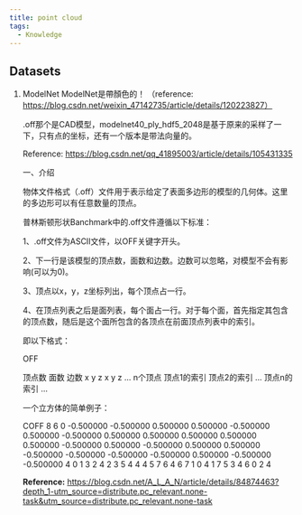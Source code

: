 ```yaml
---
title: point cloud
tags:
  - Knowledge
---
```


## Datasets
1. ModelNet
    ModelNet是帶顏色的！ （reference: https://blog.csdn.net/weixin_47142735/article/details/120223827）
    
    .off那个是CAD模型，modelnet40_ply_hdf5_2048是基于原来的采样了一下，只有点的坐标，还有一个版本是带法向量的。

    Reference:    https://blog.csdn.net/qq_41895003/article/details/105431335


    一、介绍

    物体文件格式（.off）文件用于表示给定了表面多边形的模型的几何体。这里的多边形可以有任意数量的顶点。

    普林斯顿形状Banchmark中的.off文件遵循以下标准：

    1、.off文件为ASCII文件，以OFF关键字开头。 

    2、下一行是该模型的顶点数，面数和边数。边数可以忽略，对模型不会有影响(可以为0)。

    3、顶点以x，y，z坐标列出，每个顶点占一行。

    4、在顶点列表之后是面列表，每个面占一行。对于每个面，首先指定其包含的顶点数，随后是这个面所包含的各顶点在前面顶点列表中的索引。

    即以下格式：

    OFF

    顶点数 面数 边数 
    x y z
    x y z
    ...
    n个顶点 顶点1的索引 顶点2的索引 … 顶点n的索引
    ...

    一个立方体的简单例子： 

    COFF
    8 6 0
    -0.500000 -0.500000 0.500000
    0.500000 -0.500000 0.500000
    -0.500000 0.500000 0.500000
    0.500000 0.500000 0.500000
    -0.500000 0.500000 -0.500000
    0.500000 0.500000 -0.500000
    -0.500000 -0.500000 -0.500000
    0.500000 -0.500000 -0.500000
    4 0 1 3 2
    4 2 3 5 4
    4 4 5 7 6
    4 6 7 1 0
    4 1 7 5 3
    4 6 0 2 4

    **Reference:** https://blog.csdn.net/A_L_A_N/article/details/84874463?depth_1-utm_source=distribute.pc_relevant.none-task&utm_source=distribute.pc_relevant.none-task

